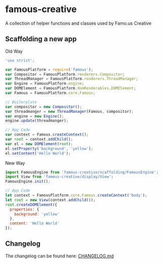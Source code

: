 famous-creative
===============

A collection of helper functions and classes used by Famo.us Creative

## Scaffolding a new app

Old Way

```javascript
'use strict';

var FamousPlatform = require('famous');
var Compositor = FamousPlatform.renderers.Compositor;
var ThreadManager = FamousPlatform.renderers.ThreadManager;
var Engine = FamousPlatform.engine;
var DOMElement = FamousPlatform.domRenderables.DOMElement;
var Famous = FamousPlatform.core.Famous;

// Boilerplate
var compositor = new Compositor();
var threadmanger = new ThreadManager(Famous, compositor);
var engine = new Engine();
engine.update(threadmanger);

// App Code
var context = Famous.createContext();
var root = context.addChild();
var el = new DOMElement(root);
el.setProperty('background', 'yellow');
el.setContent('Hello World');
```

New Way

```javascript
import FamousEngine from 'famous-creative/scaffolding/FamousEngine';
import View from 'famous-creative/display/View';
FamousEngine.init();

// App Code
let context = FamousPlatform.core.Famous.createContext('body');
let root = new View(context.addChild());
root.createDOMElement({
  properties: {
    background: 'yellow'
  },
  content: 'Hello World'
});
```

## Changelog

The changelog can be found here: [CHANGELOG.md](CHANGELOG.md)
